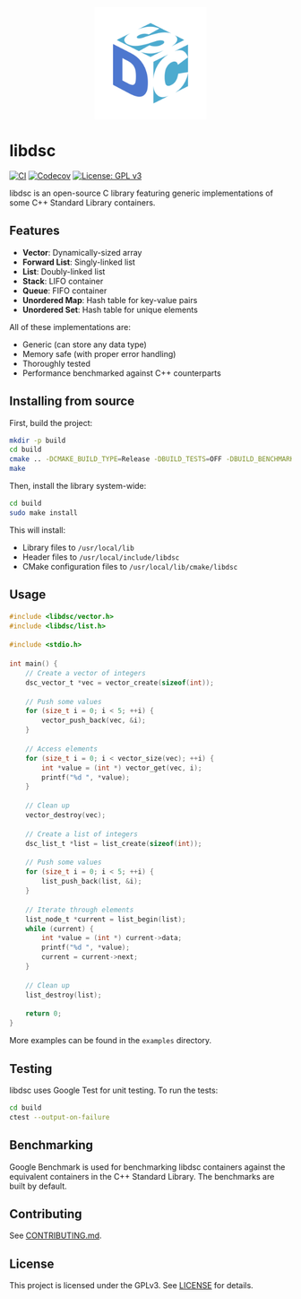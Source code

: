 <p align="center">
  <img src="assets/logo.png" alt="logo" width="200" height="200" style="vertical-align: middle;">
</p>

# libdsc

[![CI](https://github.com/cm-jones/libdsc/actions/workflows/ci.yaml/badge.svg)](https://github.com/cm-jones/libdsc/actions/workflows/ci.yml)
[![Codecov](https://codecov.io/gh/cm-jones/libdsc/branch/main/graph/badge.svg)](https://codecov.io/gh/cm-jones/libdsc)
[![License: GPL v3](https://img.shields.io/badge/License-GPLv3-blue.svg)](https://www.gnu.org/licenses/gpl-3.0)

libdsc is an open-source C library featuring generic implementations of some C++ Standard Library containers. 

## Features

- **Vector**: Dynamically-sized array
- **Forward List**: Singly-linked list
- **List**: Doubly-linked list
- **Stack**: LIFO container
- **Queue**: FIFO container
- **Unordered Map**: Hash table for key-value pairs
- **Unordered Set**: Hash table for unique elements

All of these implementations are:

- Generic (can store any data type)
- Memory safe (with proper error handling)
- Thoroughly tested
- Performance benchmarked against C++ counterparts

## Installing from source

First, build the project:

```bash
mkdir -p build
cd build
cmake .. -DCMAKE_BUILD_TYPE=Release -DBUILD_TESTS=OFF -DBUILD_BENCHMARKS=OFF -DBUILD_EXAMPLES=OFF
make
```

Then, install the library system-wide:

```bash
cd build
sudo make install
```

This will install:

- Library files to `/usr/local/lib`
- Header files to `/usr/local/include/libdsc`
- CMake configuration files to `/usr/local/lib/cmake/libdsc`

## Usage

```c
#include <libdsc/vector.h>
#include <libdsc/list.h>

#include <stdio.h>

int main() {
    // Create a vector of integers
    dsc_vector_t *vec = vector_create(sizeof(int));

    // Push some values
    for (size_t i = 0; i < 5; ++i) {
        vector_push_back(vec, &i);
    }

    // Access elements
    for (size_t i = 0; i < vector_size(vec); ++i) {
        int *value = (int *) vector_get(vec, i);
        printf("%d ", *value);
    }

    // Clean up
    vector_destroy(vec);

    // Create a list of integers
    dsc_list_t *list = list_create(sizeof(int));

    // Push some values
    for (size_t i = 0; i < 5; ++i) {
        list_push_back(list, &i);
    }

    // Iterate through elements
    list_node_t *current = list_begin(list);
    while (current) {
        int *value = (int *) current->data;
        printf("%d ", *value);
        current = current->next;
    }

    // Clean up
    list_destroy(list);

    return 0;
}
```

More examples can be found in the `examples` directory.

## Testing

libdsc uses Google Test for unit testing. To run the tests:

```bash
cd build
ctest --output-on-failure
```

## Benchmarking

Google Benchmark is used for benchmarking libdsc containers against the equivalent containers in the C++ Standard Library. The benchmarks are built by default.

## Contributing

See [CONTRIBUTING.md](CONTRIBUTING.md).

## License

This project is licensed under the GPLv3. See [LICENSE](LICENSE) for details.
